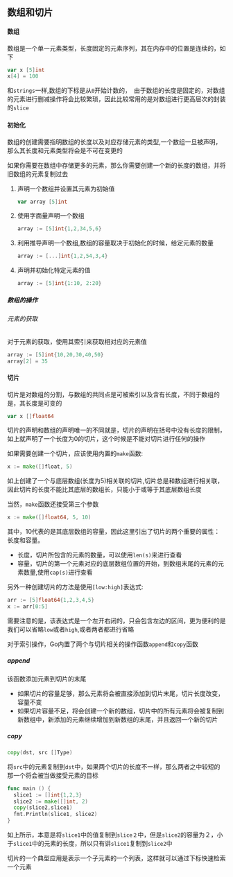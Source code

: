 ## 数组和切片

#### 数组
数组是一个单一元素类型，长度固定的元素序列，其在内存中的位置是连续的，如下

```go
var x [5]int
x[4] = 100
```

和`strings`一样,数组的下标是从`0`开始计数的，　由于数组的长度是固定的，对数组的元素进行删减操作将会比较繁琐，因此比较常用的是对数组进行更高层次的封装的`slice`

#### 初始化
数组的创建需要指明数组的长度以及对应存储元素的类型,一个数组一旦被声明，那么其长度和元素类型将会是不可在变更的

如果你需要在数组中存储更多的元素，那么你需要创建一个新的长度的数组，并将旧数组的元素复制过去

1. 声明一个数组并设置其元素为初始值

   ```go
   var array [5]int
   ```

2. 使用字面量声明一个数组

   ```go
   array := [5]int{1,2,34,5,6}
   ```

3. 利用推导声明一个数组,数组的容量取决于初始化的时候，给定元素的数量

   ```go
   array := [...]int{1,2,54,3,4}
   ```

4. 声明并初始化特定元素的值

   ```go
   array := [5]int{1:10, 2:20}
   ```



##### 数组的操作

###### 元素的获取

对于元素的获取，使用其索引来获取相对应的元素值

```go
array := [5]int{10,20,30,40,50}
array[2] = 35
```


#### 切片

切片是对数组的分割，与数组的共同点是可被索引以及含有长度，不同于数组的是，其长度是可变的

```go
var x []float64
```

切片的声明和数组的声明唯一的不同就是，切片的声明在括号中没有长度的限制，如上就声明了一个长度为0的切片，这个时候是不能对切片进行任何的操作

如果需要创建一个切片，应该使用内置的`make`函数:

```go
x := make([]float, 5)
```

如上创建了一个与底层数组(长度为5)相关联的切片,切片总是和数组进行相关联，因此切片的长度不能比其底层的数组长，只能小于或等于其底层数组长度

当然，`make`函数还接受第三个参数

```go
x := make([]float64, 5, 10)
```

其中，10代表的是其底层数组的容量，因此这里引出了切片的两个重要的属性：长度和容量。

- 长度，切片所包含的元素的数量，可以使用`len(s)`来进行查看
- 容量，切片的第一个元素对应的底层数组位置的开始，到数组末尾的元素的元素数量,使用`cap(s)`进行查看

另外一种创建切片的方法是使用`[low:high]`表达式:

```go
arr := [5]float64{1,2,3,4,5}
x := arr[0:5]
```

需要注意的是，该表达式是一个左开右闭的，只会包含左边的区间，更为便利的是我们可以省略`low`或者`high`,或者两者都进行省略

对于索引操作，Go内置了两个与切片相关的操作函数`append`和`copy`函数

##### append

该函数添加元素到切片的末尾

- 如果切片的容量足够，那么元素将会被直接添加到切片末尾，切片长度改变，容量不变
- 如果切片容量不足，将会创建一个新的数组，切片中的所有元素将会被复制到新数组中，新添加的元素继续增加到新数组的末尾，并且返回一个新的切片

##### copy

```go
copy(dst, src []Type)
```

将`src`中的元素复制到`dst`中，如果两个切片的长度不一样，那么两者之中较短的那一个将会被当做接受元素的目标

```go
func main () {
  slice1 := []int{1,2,3}
  slice2 := make([]int, 2)
  copy(slice2,slice1)
  fmt.Println(slice1, slice2)
}
```

如上所示，本意是将`slice1`中的值复制到`slice２`中，但是`slice2`的容量为２，小于`slice1`中的元素的长度，所以只有讲`slice1`复制到`slice2`中

切片的一个典型应用是表示一个子元素的一个列表，这样就可以通过下标快速检索一个元素





